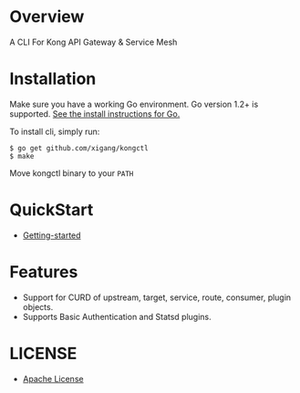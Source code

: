 # Overview

A CLI For Kong API Gateway &amp; Service Mesh

# Installation

Make sure you have a working Go environment. Go version 1.2+ is supported. [See the install instructions for Go.](https://golang.org/doc/install)

To install cli, simply run:

```
$ go get github.com/xigang/kongctl
$ make
```
Move kongctl binary to your `PATH`

# QuickStart

- [Getting-started](docs/getting-started.md)

# Features

- Support for CURD of upstream, target, service, route, consumer, plugin objects.
- Supports Basic Authentication and Statsd plugins.

# LICENSE

- [Apache License](LICENSE)